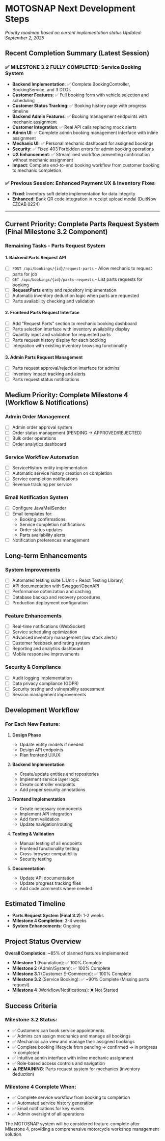 # MOTOSNAP Next Development Steps
*Priority roadmap based on current implementation status*
*Updated: September 2, 2025*

## Recent Completion Summary (Latest Session)

### ✅ **MILESTONE 3.2 FULLY COMPLETED: Service Booking System**
- **Backend Implementation**: ✅ Complete BookingController, BookingService, and 3 DTOs
- **Customer Features**: ✅ Full booking form with vehicle selection and scheduling
- **Customer Status Tracking**: ✅ Booking history page with progress timeline
- **Backend Admin Features**: ✅ Booking management endpoints with mechanic assignment
- **Customer Integration**: ✅ Real API calls replacing mock alerts
- **Admin UI**: ✅ Complete admin booking management interface with inline assignment
- **Mechanic UI**: ✅ Personal mechanic dashboard for assigned bookings
- **Security**: ✅ Fixed 403 Forbidden errors for admin booking operations
- **UX Enhancement**: ✅ Streamlined workflow preventing confirmation without mechanic assignment
- **Impact**: Complete end-to-end booking workflow from customer booking to mechanic completion

### ✅ **Previous Session: Enhanced Payment UX & Inventory Fixes** 
- **Fixed**: Inventory soft delete implementation for data integrity
- **Enhanced**: Bank QR code integration in receipt upload modal (DuitNow EZCAB 0224)

---

## Current Priority: Complete Parts Request System (Final Milestone 3.2 Component)

### Remaining Tasks - Parts Request System

#### 1. Backend Parts Request API
- [ ] `POST /api/bookings/{id}/request-parts` - Allow mechanic to request parts for job
- [ ] `GET /api/bookings/{id}/parts-requests` - List parts requests for booking
- [ ] **RequestParts** entity and repository implementation
- [ ] Automatic inventory deduction logic when parts are requested
- [ ] Parts availability checking and validation

#### 2. Frontend Parts Request Interface
- [ ] Add "Request Parts" section to mechanic booking dashboard
- [ ] Parts selection interface with inventory availability display  
- [ ] Quantity input and validation for requested parts
- [ ] Parts request history display for each booking
- [ ] Integration with existing inventory browsing functionality

#### 3. Admin Parts Request Management
- [ ] Parts request approval/rejection interface for admins
- [ ] Inventory impact tracking and alerts
- [ ] Parts request status notifications

## Medium Priority: Complete Milestone 4 (Workflow & Notifications)

### Admin Order Management
- [ ] Admin order approval system
- [ ] Order status management (PENDING → APPROVED/REJECTED)
- [ ] Bulk order operations
- [ ] Order analytics dashboard

### Service Workflow Automation
- [ ] ServiceHistory entity implementation
- [ ] Automatic service history creation on completion
- [ ] Service completion notifications
- [ ] Revenue tracking per service

### Email Notification System
- [ ] Configure JavaMailSender
- [ ] Email templates for:
  - Booking confirmations
  - Service completion notifications  
  - Order status updates
  - Parts availability alerts
- [ ] Notification preferences management

## Long-term Enhancements

### System Improvements
- [ ] Automated testing suite (JUnit + React Testing Library)
- [ ] API documentation with Swagger/OpenAPI
- [ ] Performance optimization and caching
- [ ] Database backup and recovery procedures
- [ ] Production deployment configuration

### Feature Enhancements
- [ ] Real-time notifications (WebSocket)
- [ ] Service scheduling optimization
- [ ] Advanced inventory management (low stock alerts)
- [ ] Customer feedback and rating system
- [ ] Reporting and analytics dashboard
- [ ] Mobile responsive improvements

### Security & Compliance
- [ ] Audit logging implementation
- [ ] Data privacy compliance (GDPR)
- [ ] Security testing and vulnerability assessment
- [ ] Session management improvements

## Development Workflow

### For Each New Feature:
1. **Design Phase**
   - Update entity models if needed
   - Design API endpoints
   - Plan frontend UI/UX

2. **Backend Implementation**
   - Create/update entities and repositories
   - Implement service layer logic
   - Create controller endpoints
   - Add proper security annotations

3. **Frontend Implementation**
   - Create necessary components
   - Implement API integration
   - Add form validation
   - Update navigation/routing

4. **Testing & Validation**
   - Manual testing of all endpoints
   - Frontend functionality testing
   - Cross-browser compatibility
   - Security testing

5. **Documentation**
   - Update API documentation
   - Update progress tracking files
   - Add code comments where needed

## Estimated Timeline

- **Parts Request System (Final 3.2)**: 1-2 weeks
- **Milestone 4 Completion**: 3-4 weeks  
- **System Enhancements**: Ongoing

## Project Status Overview

**Overall Completion**: ~85% of planned features implemented
- **Milestone 1** (Foundation): ✅ 100% Complete
- **Milestone 2** (Admin/System): ✅ 100% Complete  
- **Milestone 3.1** (Customer E-Commerce): ✅ 100% Complete
- **Milestone 3.2** (Service Booking): ✅ ~90% Complete (Missing parts request)
- **Milestone 4** (Workflow/Notifications): ❌ Not Started

## Success Criteria

### Milestone 3.2 Status:
- ✅ Customers can book service appointments
- ✅ Admins can assign mechanics and manage all bookings
- ✅ Mechanics can view and manage their assigned bookings  
- ✅ Complete booking lifecycle from pending → confirmed → in progress → completed
- ✅ Intuitive admin interface with inline mechanic assignment
- ✅ Role-based access controls and navigation
- ⚠️  **REMAINING**: Parts request system for mechanics (inventory deduction)

### Milestone 4 Complete When:
- ✅ Complete service workflow from booking to completion
- ✅ Automated service history generation
- ✅ Email notifications for key events
- ✅ Admin oversight of all operations

The MOTOSNAP system will be considered feature-complete after Milestone 4, providing a comprehensive motorcycle workshop management solution.